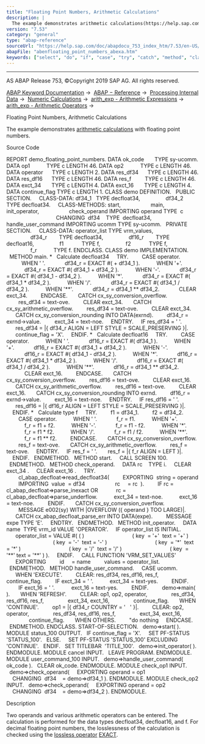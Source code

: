 ```yaml
---
title: "Floating Point Numbers, Arithmetic Calculations"
description: |
  The example demonstrates arithmetic calculations(https://help.sap.com/doc/abapdocu_753_index_htm/7.53/en-US/abenarith_operators.htm) with floating point numbers. Source Code REPORT demo_floating_point_numbers. DATA ok_code       TYPE sy-ucomm. DATA op1           TYPE c LENGTH 46. DATA op2
version: "7.53"
category: "general"
type: "abap-reference"
sourceUrl: "https://help.sap.com/doc/abapdocu_753_index_htm/7.53/en-US/abenfloating_point_numbers_abexa.htm"
abapFile: "abenfloating_point_numbers_abexa.htm"
keywords: ["select", "do", "if", "case", "try", "catch", "method", "class", "data", "types", "abenfloating", "point", "numbers", "abexa"]
---
```


* * *

AS ABAP Release 753, ©Copyright 2019 SAP AG. All rights reserved.

[ABAP Keyword Documentation](https://help.sap.com/doc/abapdocu_753_index_htm/7.53/en-US/abenabap.htm) →  [ABAP − Reference](https://help.sap.com/doc/abapdocu_753_index_htm/7.53/en-US/abenabap_reference.htm) →  [Processing Internal Data](https://help.sap.com/doc/abapdocu_753_index_htm/7.53/en-US/abenabap_data_working.htm) →  [Numeric Calculations](https://help.sap.com/doc/abapdocu_753_index_htm/7.53/en-US/abencompute_expressions.htm) →  [arith\_exp - Arithmetic Expressions](https://help.sap.com/doc/abapdocu_753_index_htm/7.53/en-US/abapcompute_arith.htm) →  [arith\_exp - Arithmetic Operators](https://help.sap.com/doc/abapdocu_753_index_htm/7.53/en-US/abenarith_operators.htm) → 

Floating Point Numbers, Arithmetic Calculations

The example demonstrates [arithmetic calculations](https://help.sap.com/doc/abapdocu_753_index_htm/7.53/en-US/abenarith_operators.htm) with floating point numbers.

Source Code

REPORT demo\_floating\_point\_numbers.
DATA ok\_code       TYPE sy-ucomm.
DATA op1           TYPE c LENGTH 46.
DATA op2           TYPE c LENGTH 46.
DATA operator      TYPE c LENGTH 2.
DATA res\_df34      TYPE c LENGTH 46.
DATA res\_df16      TYPE c LENGTH 46.
DATA res\_f         TYPE c LENGTH 46.
DATA exct\_34       TYPE c LENGTH 4.
DATA exct\_16       TYPE c LENGTH 4.
DATA continue\_flag TYPE c LENGTH 1.
CLASS demo DEFINITION.
  PUBLIC SECTION.
    CLASS-DATA: df34\_1   TYPE decfloat34,
                df34\_2   TYPE decfloat34.
    CLASS-METHODS: start,
                   main,
                   init\_operator,
                   check\_operand IMPORTING operand TYPE  c
                                 CHANGING  df34    TYPE  decfloat34,
                   handle\_user\_command IMPORTING ucomm TYPE sy-ucomm.
  PRIVATE SECTION.
    CLASS-DATA: operator\_list TYPE vrm\_values,
                df34\_r        TYPE decfloat34,
                df16\_r        TYPE decfloat16,
                f1            TYPE f,
                f2            TYPE f,
                f\_r           TYPE f.
ENDCLASS.
CLASS demo IMPLEMENTATION.
  METHOD main.
\*   Calculate decfloat34
    TRY.
        CASE operator.
          WHEN ' '.
            df34\_r = EXACT #( + df34\_1 ).
          WHEN '+'.
            df34\_r = EXACT #( df34\_1 + df34\_2 ).
          WHEN '-'.
            df34\_r = EXACT #( df34\_1 - df34\_2 ).
          WHEN '\*'.
            df34\_r = EXACT #( df34\_1 \* df34\_2 ).
          WHEN '/'.
            df34\_r = EXACT #( df34\_1 / df34\_2 ).
          WHEN '\*\*'.
            df34\_r = df34\_1 \*\* df34\_2.
            CLEAR exct\_34.
        ENDCASE.
      CATCH cx\_sy\_conversion\_overflow.
        res\_df34 = text-ove.
        CLEAR exct\_34.
      CATCH cx\_sy\_arithmetic\_overflow.
        res\_df34 = text-ove.
        CLEAR exct\_34.
      CATCH cx\_sy\_conversion\_rounding INTO DATA(exrnd).
        df34\_r = exrnd->value.
        exct\_34 = text-noe.
    ENDTRY.
    IF res\_df34 = ' '.
      res\_df34 = |{ df34\_r ALIGN = LEFT STYLE = SCALE\_PRESERVING }|.
      continue\_flag = 'X'.
    ENDIF.
\*   Calculate decfloat16
    TRY.
        CASE operator.
          WHEN ' '.
            df16\_r = EXACT #( df34\_1 ).
          WHEN '+'.
            df16\_r = EXACT #( df34\_1 + df34\_2 ).
          WHEN '-'.
            df16\_r = EXACT #( df34\_1 - df34\_2 ).
          WHEN '\*'.
            df16\_r = EXACT #( df34\_1 \* df34\_2 ).
          WHEN '/'.
            df16\_r = EXACT #( df34\_1 / df34\_2 ).
          WHEN '\*\*'.
            df16\_r = df34\_1 \*\* df34\_2.
            CLEAR exct\_16.
        ENDCASE.
      CATCH cx\_sy\_conversion\_overflow.
        res\_df16 = text-ove.
        CLEAR exct\_16.
      CATCH cx\_sy\_arithmetic\_overflow.
        res\_df16 = text-ove.
        CLEAR exct\_16.
      CATCH cx\_sy\_conversion\_rounding INTO exrnd.
        df16\_r = exrnd->value.
        exct\_16 = text-noe.
    ENDTRY.
    IF res\_df16 = ' '.
      res\_df16 = |{ df16\_r ALIGN = LEFT STYLE = SCALE\_PRESERVING }|.
    ENDIF.
\*   Calculate type f
    TRY.
        f1 = df34\_1.
        f2 = df34\_2.
        CASE operator.
          WHEN ' '.
            f\_r = f1.
          WHEN '+'.
            f\_r = f1 + f2.
          WHEN '-'.
            f\_r = f1 - f2.
          WHEN '\*'.
            f\_r = f1 \* f2.
          WHEN '/'.
            f\_r = f1 / f2.
          WHEN '\*\*'.
            f\_r = f1 \*\* f2.
        ENDCASE.
      CATCH cx\_sy\_conversion\_overflow.
        res\_f = text-ove.
      CATCH cx\_sy\_arithmetic\_overflow.
        res\_f = text-ove.
    ENDTRY.
    IF res\_f = ' '.
      res\_f = |{ f\_r ALIGN = LEFT }|.
    ENDIF.
  ENDMETHOD.
  METHOD start.
    CALL SCREEN 100.
  ENDMETHOD.
  METHOD check\_operand.
    DATA rc    TYPE i.
    CLEAR exct\_34 .
    CLEAR exct\_16 .
    TRY.
        cl\_abap\_decfloat=>read\_decfloat34(
        EXPORTING  string = operand
        IMPORTING  value  = df34
                   rc     = rc  ).
        IF rc = cl\_abap\_decfloat=>parse\_inexact OR
           rc = cl\_abap\_decfloat=>parse\_underflow.
          exct\_34 = text-noe.
          exct\_16 = text-noe.
        ENDIF.
      CATCH cx\_sy\_conversion\_overflow.
        MESSAGE e002(sy) WITH |OVERFLOW ({ operand } TOO LARGE)|.
      CATCH cx\_abap\_decfloat\_parse\_err INTO DATA(expe).
        MESSAGE expe TYPE 'E'.
    ENDTRY.
  ENDMETHOD.
  METHOD init\_operator.
    DATA name  TYPE vrm\_id VALUE 'OPERATOR'.
    IF operator\_list IS INITIAL.
      operator\_list = VALUE #( ( )
                               ( key  = '+'  text = '+' )
                               ( key  = '-'  text = '-' )
                               ( key  = '\*'  text = '\*' )
                               ( key  = '/'  text = '/' )
                               ( key  = '\*\*' text = '\*\*' ) ).
    ENDIF.
    CALL FUNCTION 'VRM\_SET\_VALUES'
      EXPORTING
        id     = name
        values = operator\_list.
  ENDMETHOD.
  METHOD handle\_user\_command.
    CASE ucomm.
      WHEN 'EXECUTE'.
        CLEAR: res\_df34, res\_df16, res\_f,
               continue\_flag.
        IF exct\_34 = ' '.
          exct\_34 = text-yes.
        ENDIF.
        IF exct\_16 = ' '.
          exct\_16 = text-yes.
        ENDIF.
        demo=>main( ).
      WHEN 'REFRESH'.
        CLEAR: op1, op2, operator,
               res\_df34, res\_df16, res\_f,
               exct\_34, exct\_16,
               continue\_flag.
      WHEN 'CONTINUE'.
        op1 = |{ df34\_r COUNTRY = '   ' }|.
        CLEAR: op2, operator,
               res\_df34, res\_df16, res\_f,
               exct\_34, exct\_16,
               continue\_flag.
      WHEN OTHERS.
        "do nothing
    ENDCASE.
  ENDMETHOD.
ENDCLASS.
START-OF-SELECTION.
  demo=>start( ).
MODULE status\_100 OUTPUT.
  IF continue\_flag = 'X'.
    SET PF-STATUS 'STATUS\_100'.
  ELSE.
    SET PF-STATUS 'STATUS\_100' EXCLUDING 'CONTINUE'.
  ENDIF.
  SET TITLEBAR  'TITLE\_100'.
  demo=>init\_operator( ).
ENDMODULE.
MODULE cancel INPUT.
  LEAVE PROGRAM.
ENDMODULE.
MODULE user\_command\_100 INPUT.
  demo=>handle\_user\_command( ok\_code ).
  CLEAR ok\_code.
ENDMODULE.
MODULE check\_op1 INPUT.
  demo=>check\_operand(
    EXPORTING operand = op1
    CHANGING  df34    = demo=>df34\_1 ).
ENDMODULE.
MODULE check\_op2 INPUT.
  demo=>check\_operand(
    EXPORTING operand = op2
    CHANGING  df34    = demo=>df34\_2 ).
ENDMODULE.

Description

Two operands and various arithmetic operators can be entered. The calculation is performed for the data types decfloat34, decfloat16, and f. For decimal floating point numbers, the losslessness of the calculation is checked using the [lossless operator](https://help.sap.com/doc/abapdocu_753_index_htm/7.53/en-US/abenlossless_operator_glosry.htm "Glossary Entry") [EXACT](https://help.sap.com/doc/abapdocu_753_index_htm/7.53/en-US/abenconstructor_expression_exact.htm).
